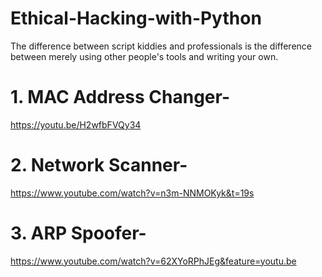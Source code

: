 # Ethical-Hacking-with-Python
The difference between script kiddies and professionals is the difference between merely using other people's tools and writing your own. 


# 1. MAC Address Changer-
https://youtu.be/H2wfbFVQy34

# 2. Network Scanner-
https://www.youtube.com/watch?v=n3m-NNMOKyk&t=19s

# 3. ARP Spoofer-
https://www.youtube.com/watch?v=62XYoRPhJEg&feature=youtu.be
